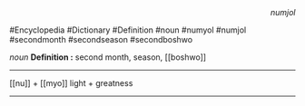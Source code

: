 
<div align="right"><i>numjol</i></div>

#Encyclopedia #Dictionary #Definition #noun #numyol #numjol #secondmonth #secondseason #secondboshwo 

*noun*
**Definition :** second month, season, [[boshwo]]

---

[[nu]] + [[myo]]
light + greatness

---
